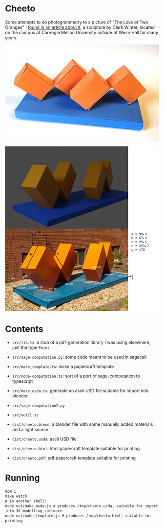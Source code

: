 Cheeto
======

Some attempts to do photogrammetry to a picture of "The Love of Two
Oranges" I [found in an article about
it](https://www.cmu.edu/piper/news/archives/2021/june/the-love-of-two-oranges.html),
a sculpture by Clark Winter, located on the campus of Carnegie Mellon
University outside of Wean Hall for many years.

![papercraft model](assets/love-of-two-oranges.jpg)

![blender rendering](cheeto.png)


Contents
========

- `src/lib.ts`: a stub of a pdf-generation library I was using elsewhere, just the type `Point`
- `src/sage-computation.py`: some code meant to be used in sagecell
- `src/make_template.ts`: make a papercraft template

- `src/node-computation.ts`: sort of a port of sage-computation to typescript
- `src/make_usda.ts`: generate an ascii USD file suitable for import into blender

- `src/sage-computation2.py`
- `src/vutil.ts`

- `dist/cheeto.blend`: a blender file with some manually added materials and a light source
- `dist/cheeto.usda`: ascii USD file
- `dist/cheeto.html`: html papercraft template suitable for printing
- `dist/cheeto.pdf`: pdf papercraft template suitable for printing

Running
=======

```shell
npm i
make watch
# in another shell:
node out/make_usda.js # produces /tmp/cheeto.usda, suitable for import into 3d modelling software
node out/make_template.js # produces /tmp/cheeto.html, suitable for printing
```
